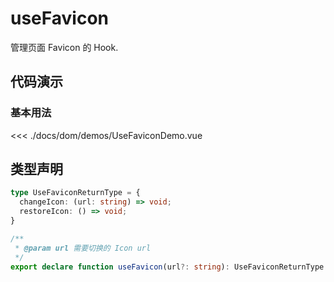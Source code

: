 # useFavicon

管理页面 Favicon 的 Hook.

## 代码演示

### 基本用法
<script setup>
import UseFaviconDemo from './demos/UseFaviconDemo.vue'
</script>
<UseFaviconDemo />

<<< ./docs/dom/demos/UseFaviconDemo.vue

## 类型声明

```ts
type UseFaviconReturnType = {
  changeIcon: (url: string) => void;
  restoreIcon: () => void;
}

/**
 * @param url 需要切换的 Icon url
 */
export declare function useFavicon(url?: string): UseFaviconReturnType
```